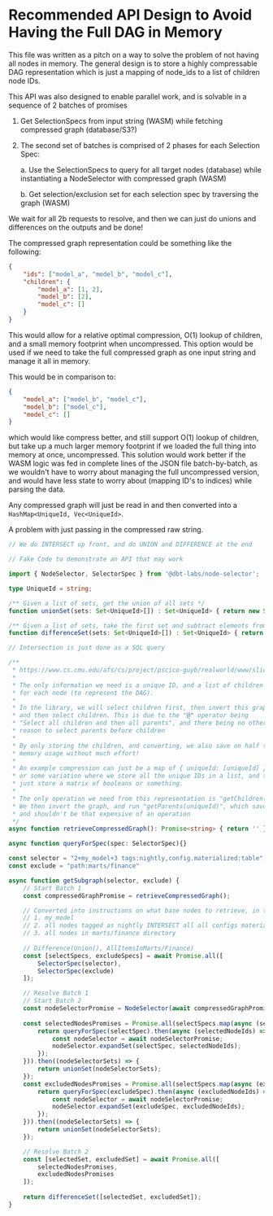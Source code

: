 # Recommended API Design to Avoid Having the Full DAG in Memory

This file was written as a pitch on a way to solve the problem of not having
all nodes in memory. The general design is to store a highly compressable
DAG representation which is just a mapping of node_ids to a list of children
node IDs.

This API was also designed to enable parallel work, and is solvable in a sequence of 2 batches
of promises

1. Get SelectionSpecs from input string (WASM) while fetching compressed graph (database/S3?)
2. The second set of batches is comprised of 2 phases for each Selection Spec:

   a. Use the SelectionSpecs to query for all target nodes (database) while instantiating a NodeSelector with compressed graph (WASM)
   
   b. Get selection/exclusion set for each selection spec by traversing the graph (WASM)

We wait for all 2b requests to resolve, and then we can just do unions and differences on the outputs
and be done!

The compressed graph representation could be something like the following:

```json
{
    "ids": ["model_a", "model_b", "model_c"],
    "children": {
        "model_a": [1, 2],
        "model_b": [2],
        "model_c": []
    }
}
```

This would allow for a relative optimal compression, O(1) lookup of children, and a small
memory footprint when uncompressed. This option would be used if we need to take the full compressed graph as one input string and manage it all in memory.

This would be in comparison to:

```json
{
    "model_a": ["model_b", "model_c"],
    "model_b": ["model_c"],
    "model_c": []
}
```

which would like compress better, and still support O(1) lookup of children, but take up a much larger memory footprint if we loaded the full thing into memory at once, uncompressed. This solution would work better if the WASM logic was fed in complete lines of the JSON file batch-by-batch, as we wouldn't have to worry about managing the full uncompressed version, and would have less state to worry about (mapping ID's to indices) while parsing the data.

Any compressed graph will just be read in and then converted into a `HashMap<UniqueId, Vec<UniqueId>`.

A problem with just passing in the compressed raw string.

```Typescript
// We do INTERSECT up front, and do UNION and DIFFERENCE at the end

// Fake Code to demonstrate an API that may work

import { NodeSelector, SelectorSpec } from '@dbt-labs/node-selector';

type UniqueId = string;

/** Given a list of sets, get the union of all sets */
function unionSet(sets: Set<UniqueId>[]) : Set<UniqueId> { return new Set(); }

/** Given a list of sets, take the first set and subtract elements from all other sets */ 
function differenceSet(sets: Set<UniqueId>[]) : Set<UniqueId> { return new Set(); }

// Intersection is just done as a SQL query

/**
 * https://www.cs.cmu.edu/afs/cs/project/pscico-guyb/realworld/www/slidesS18/compression6.pdf
 * 
 * The only information we need is a unique ID, and a list of children
 * for each node (to represent the DAG).
 * 
 * In the library, we will select children first, then invert this graph,
 * and then select children. This is due to the "@" operator being 
 * "Select all children and then all parents", and there being no other
 * reason to select parents before children
 * 
 * By only storing the children, and converting, we also save on half the
 * memory usage without much effort!
 * 
 * An example compression can just be a map of { uniqueId: [uniqueId] },
 * or some variation where we store all the unique IDs in a list, and then
 * just store a matrix of booleans or something.
 * 
 * The only operation we need from this representation is "getChildren(uniqueId)".
 * We then invert the graph, and run "getParents(uniqueId)", which saves on space
 * and shouldn't be that expensive of an operation
 */
async function retrieveCompressedGraph(): Promise<string> { return '' }

async function queryForSpec(spec: SelectorSpec){}

const selector = "2+my_model+3 tags:nightly,config.materialized:table";
const exclude = "path:marts/finance"

async function getSubgraph(selector, exclude) {
    // Start Batch 1
    const compressedGraphPromise = retrieveCompressedGraph();

    // Converted into instructions on what base nodes to retrieve, in this case
    // 1. my_model
    // 2. all nodes tagged as nightly INTERSECT all all configs materialized as table
    // 3. all nodes in marts/finance directory
    
    // Difference(Union(), AllItemsInMarts/Finance)
    const [selectSpecs, excludeSpecs] = await Promise.all([
        SelectorSpec(selector),
        SelectorSpec(exclude)
    ]);

    // Resolve Batch 1
    // Start Batch 2
    const nodeSelectorPromise = NodeSelector(await compressedGraphPromise);
    
    const selectedNodesPromises = Promise.all(selectSpecs.map(async (selectSpec) => {
        return queryForSpec(selectSpec).then(async (selectedNodeIds) => {
            const nodeSelector = await nodeSelectorPromise;
            nodeSelector.expandSet(selectSpec, selectedNodeIds);
        });
    })).then((nodeSelectorSets) => {
        return unionSet(nodeSelectorSets);
    });
    const excludedNodesPromises = Promise.all(selectSpecs.map(async (excludeSpec) => {
        return queryForSpec(excludeSpec).then(async (excludedNodeIds) => {
            const nodeSelector = await nodeSelectorPromise;
            nodeSelector.expandSet(excludeSpec, excludedNodeIds);
        });
    })).then((nodeSelectorSets) => {
        return unionSet(nodeSelectorSets);
    });

    // Resolve Batch 2
    const [selectedSet, excludedSet] = await Promise.all([
        selectedNodesPromises,
        excludedNodesPromises
    ]);
    
    return differenceSet([selectedSet, excludedSet]);
}
```